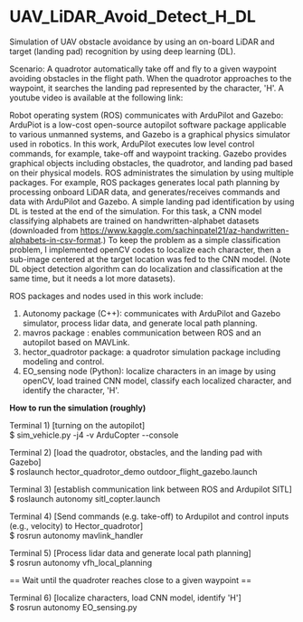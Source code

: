 # UAV_LiDAR_Avoid_Detect_H_DL
Simulation of UAV obstacle avoidance by using an on-board LiDAR and target (landing pad) recognition by using deep learning (DL).

Scenario: A quadrotor automatically take off and fly to a given waypoint avoiding obstacles in the flight path. When the quadrotor approaches to the waypoint, it searches the landing pad represented by the character, 'H'. A youtube video is available at the following link:


Robot operating system (ROS) communicates with ArduPilot and Gazebo: ArduPiot is a low-cost open-source autopilot software package applicable to various unmanned systems, and Gazebo is a graphical physics simulator used in robotics. In this work, ArduPilot executes low level control commands, for example, take-off and waypoint tracking. Gazebo provides graphical objects including obstacles, the quadrotor, and landing pad based on their physical models. ROS administrates the simulation by using multiple packages. For example, ROS packages generates local path planning by processing onboard LiDAR data, and generates/receives commands and data with ArduPilot and Gazebo. A simple landing pad identification by using DL is tested at the end of the simulation. For this task, a CNN model classifying alphabets are trained on handwritten-alphabet datasets (downloaded from https://www.kaggle.com/sachinpatel21/az-handwritten-alphabets-in-csv-format.) To keep the problem as a simple classification problem, I implemented openCV codes to localize each character, then a sub-image centered at the target location was fed to the CNN model. (Note DL object detection algorithm can do localization and classification at the same time, but it needs a lot more datasets).


ROS packages and nodes used in this work include:
1)  Autonomy package (C++): communicates with ArduPilot and Gazebo simulator, process lidar data, and generate local path planning. 
2)  mavros package : enables communication between ROS and an autopilot based on MAVLink.
2)  hector_quadrotor package: a quadrotor simulation package including modeling and control.
4)  EO_sensing node (Python): localize characters in an image by using openCV, load trained CNN model, classify each localized character, and identify the character, 'H'.

**How to run the simulation (roughly)**

Terminal 1) [turning on the autopilot]\
$ sim_vehicle.py -j4 -v ArduCopter --console

Terminal 2) [load the quadrotor, obstacles, and the landing pad with Gazebo]\
$ roslaunch hector_quadrotor_demo outdoor_flight_gazebo.launch

Terminal 3) [establish communication link between ROS and Ardupilot SITL]\
$ roslaunch autonomy sitl_copter.launch     

Terminal 4) [Send commands (e.g. take-off) to Ardupilot and control inputs (e.g., velocity) to Hector_quadrotor]\
$ rosrun autonomy mavlink_handler

Terminal 5) [Process lidar data and generate local path planning]\
$ rosrun autonomy vfh_local_planning

== Wait until the quadroter reaches close to a given waypoint ==

Terminal 6) [localize characters, load CNN model, identify 'H']\
$ rosrun autonomy EO_sensing.py

